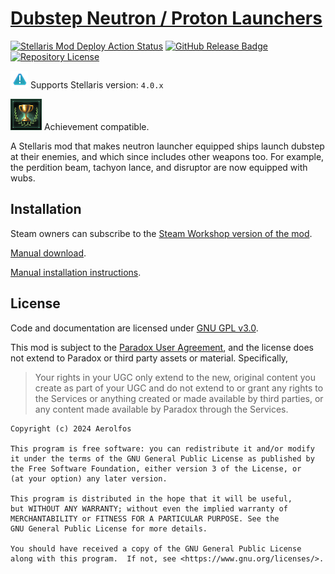 # [Dubstep Neutron / Proton Launchers](https://steamcommunity.com/sharedfiles/filedetails/?id=2668584047)
[![Stellaris Mod Deploy Action Status](https://github.com/aerolfos/dubstep_launchers/actions/workflows/deployStellarisMod.yml/badge.svg)](https://github.com/aerolfos/dubstep_launchers/actions/workflows/deployStellarisMod.yml)
[![GitHub Release Badge](https://img.shields.io/github/v/release/aerolfos/dubstep_launchers?logo=github&style=flat)](https://github.com/Aerolfos/dubstep_launchers/releases/latest)
[![Repository License](https://img.shields.io/github/license/aerolfos/dubstep_launchers?style=flat&color=brightgreen)](LICENSE)
<!---[![Discord](https://img.shields.io/discord/739835273969664050?style=flat&label=Discord&logo=discord&logoColor=white&color=7289DA)](https://discord.com/invite/xUrG9wh)--->

![Blue Triangle](https://raw.githubusercontent.com/Aerolfos/stellaris_mod_deploy_action/main/assets/blue_caution_triangle.png) Supports Stellaris version: `4.0.x`

![Achievement Icon](https://raw.githubusercontent.com/Aerolfos/stellaris_mod_deploy_action/main/assets/victorious_small.png) Achievement compatible.

A Stellaris mod that makes neutron launcher equipped ships launch dubstep at their enemies, and which since includes other weapons too. For example, the perdition beam, tachyon lance, and disruptor are now equipped with wubs.

## Installation
Steam owners can subscribe to the [Steam Workshop version of the mod](https://steamcommunity.com/sharedfiles/filedetails/?id=2668584047).

[Manual download](https://github.com/Aerolfos/dubstep_launchers/releases/latest).

[Manual installation instructions](https://github.com/Aerolfos/stellaris_mod_deploy_action/wiki/Mod-Installation).

## License
Code and documentation are licensed under [GNU GPL v3.0](LICENSE). 

This mod is subject to the [Paradox User Agreement](https://legal.paradoxplaza.com/eula), and the license does not extend to Paradox or third party assets or material. Specifically,

> Your rights in your UGC only extend to the new, original content you create as part of your UGC and do not extend to or grant any rights to the Services or anything created or made available by third parties, or any content made available by Paradox through the Services.

    Copyright (c) 2024 Aerolfos

    This program is free software: you can redistribute it and/or modify
    it under the terms of the GNU General Public License as published by
    the Free Software Foundation, either version 3 of the License, or
    (at your option) any later version.

    This program is distributed in the hope that it will be useful,
    but WITHOUT ANY WARRANTY; without even the implied warranty of
    MERCHANTABILITY or FITNESS FOR A PARTICULAR PURPOSE. See the
    GNU General Public License for more details.

    You should have received a copy of the GNU General Public License
    along with this program.  If not, see <https://www.gnu.org/licenses/>.
